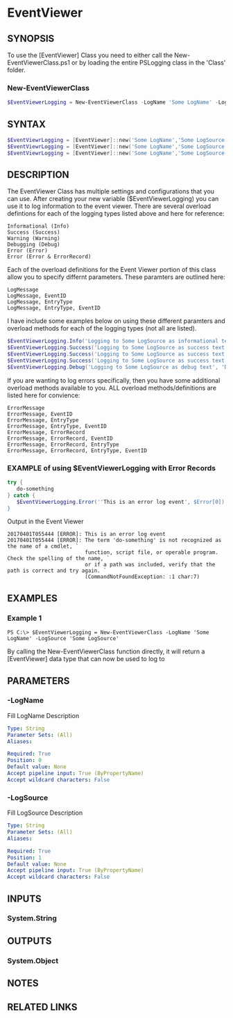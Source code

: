 # EventViewer

## SYNOPSIS
To use the [EventViewer] Class you need to either call the New-EventViewerClass.ps1 or by loading the entire PSLogging class in the 'Class' folder.  

### New-EventViewerClass

```powershell
$EventViewerLogging = New-EventViewerClass -LogName 'Some LogName' -LogSource 'Some LogSource'
```

## SYNTAX

```powershell
$EventViewrLogging = [EventViewer]::new('Some LogName','Some LogSource')
$EventViewrLogging = [EventViewer]::new('Some LogName','Some LogSource', 'computer01')
$EventViewrLogging = [EventViewer]::new('Some LogName','Some LogSource', 'c:\path\to\resource\file\resource.xml')
```

## DESCRIPTION
The EventViewer Class has multiple settings and configurations that you can use.  After creating your new variable ($EventViewerLogging) you can use it to log information to the event viewer.  There are several overload defintions for each of the logging types listed above and here for reference:

```
Informational (Info)
Success (Success)
Warning (Warning)
Debugging (Debug)
Error (Error)
Error (Error & ErrorRecord)
```

Each of the overload definitions for the Event Viewer portion of this class allow you to specify differnt parameters.  These paramters are outlined here:

```
LogMessage
LogMessage, EventID
LogMessage, EntryType
LogMessage, EntryType, EventID
```

I have include some examples below on using these different paramters and overload methods for each of the logging types (not all are listed).

```powershell
$EventViewerLogging.Info('Logging to Some LogSource as informational text')
$EventViewerLogging.Success('Logging to Some LogSource as success text', '1001')
$EventViewerLogging.Success('Logging to Some LogSource as success text', 'Success')
$EventViewerLogging.Success('Logging to Some LogSource as success text', 'Warning')
$EventViewerLogging.Debug('Logging to Some LogSource as debug text', 'Debug', '1003')
```

If you are wanting to log errors specifically, then you have some additional overload methods available to you.  ALL overload methods/definitions are listed here for convience:

```
ErrorMessage
ErrorMessage, EventID
ErrorMessage, EntryType
ErrorMessage, EntryType, EventID
ErrorMessage, ErrorRecord
ErrorMessage, ErrorRecord, EventID
ErrorMessage, ErrorRecord, EntryType
ErrorMessage, ErrorRecord, EntryType, EventID
```
### EXAMPLE of using $EventViewerLogging with Error Records

```powershell
try { 
   do-something 
} catch { 
   $EventViewerLogging.Error(''This is an error log event', $Error[0]) 
}
```

Output in the Event Viewer

```text
20170401T055444 [ERROR]: This is an error log event
20170401T055444 [ERROR]: The term 'do-something' is not recognized as the name of a cmdlet, `
                         function, script file, or operable program. Check the spelling of the name, `
                         or if a path was included, verify that the path is correct and try again. `
                         (CommandNotFoundException: :1 char:7)
```

## EXAMPLES

### Example 1
```
PS C:\> $EventViewerLogging = New-EventViewerClass -LogName 'Some LogName' -LogSource 'Some LogSource'
```

By calling the New-EventViewerClass function directly, it will return a [EventViewer] data type that can now be used to log to

## PARAMETERS

### -LogName
Fill LogName Description

```yaml
Type: String
Parameter Sets: (All)
Aliases: 

Required: True
Position: 0
Default value: None
Accept pipeline input: True (ByPropertyName)
Accept wildcard characters: False
```

### -LogSource
Fill LogSource Description

```yaml
Type: String
Parameter Sets: (All)
Aliases: 

Required: True
Position: 1
Default value: None
Accept pipeline input: True (ByPropertyName)
Accept wildcard characters: False
```

## INPUTS

### System.String


## OUTPUTS

### System.Object

## NOTES

## RELATED LINKS

